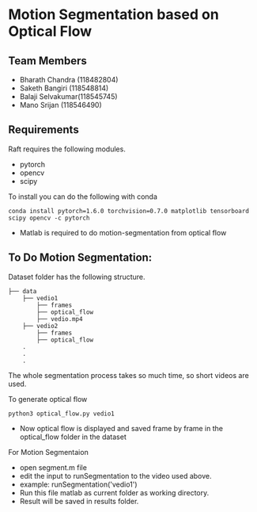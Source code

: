 # Motion Segmentation based on Optical Flow

## Team Members
- Bharath Chandra (118482804)
- Saketh Bangiri (118548814)
- Balaji Selvakumar(118545745)
- Mano Srijan (118546490)

## Requirements
Raft requires the following modules.

- pytorch
- opencv
- scipy

To install you can do the following with conda

```Shell
conda install pytorch=1.6.0 torchvision=0.7.0 matplotlib tensorboard scipy opencv -c pytorch
```
- Matlab is required to do motion-segmentation from optical flow

## To Do Motion Segmentation:

Dataset folder has the following structure.

```Shell
├── data
    ├── vedio1
        ├── frames
        ├── optical_flow
        ├── vedio.mp4
    ├── vedio2
        ├── frames
        ├── optical_flow
    .
    .
    .
```
The whole segmentation process takes so much time, so short videos are used.

To generate optical flow 
```Shell
python3 optical_flow.py vedio1
```
 - Now optical flow is displayed and saved frame by frame in the optical_flow folder in the dataset

For Motion Segmentaion
- open segment.m file
- edit the input to runSegmentation to the video used above.
- example: runSegmentation('vedio1')
- Run this file matlab as current folder as working directory.
- Result will be saved in results folder.
